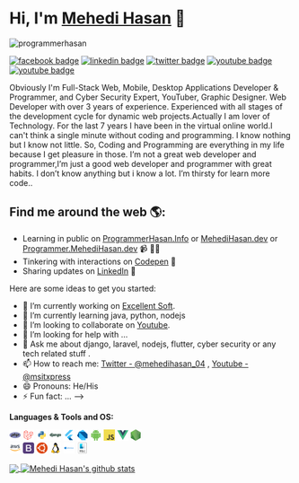 
# Hi, I'm [Mehedi Hasan](https://mehedihasan.dev) 👋

<p align="left"> <img src="https://komarev.com/ghpvc/?username=programmerhasan&label=Views&color=blue&style=plastic" alt="programmerhasan" /> </p>

[![facebook badge](https://img.shields.io/badge/MehediHasan-30302f?style=flat&logo=facebook)](https://www.facebook.com/programmerhasan04)
[![linkedin badge](https://img.shields.io/badge/MehediHasan-30302f?style=flat&logo=linkedin)](https://www.linkedin.com/in/programmerhasan)
[![twitter badge](https://img.shields.io/badge/@mehedihasan-30302f?style=flat&logo=twitter)](https://twitter.com/mehedihasan_04)
[![youtube badge](https://img.shields.io/badge/@MsItXpress-30302f?style=flat&logo=youtube)](https://youtube.com/msitxpress)
[![youtube badge](https://img.shields.io/badge/@ProgrammerHasan-30302f?style=flat&logo=youtube)](https://youtube.com/programmerhasan)

Obviously I'm Full-Stack Web, Mobile, Desktop Applications Developer & Programmer, and Cyber Security Expert, YouTuber, Graphic Designer. Web Developer with over 3 years of experience. Experienced with all stages of the development cycle for dynamic web projects.Actually I am lover of Technology. For the last 7 years I have been in the virtual online world.I can't think a single minute without coding and programming. I know nothing but I know not little. So, Coding and Programming are everything in my life because I get pleasure in those. I’m not a great web developer and programmer,I’m just a good web developer and programmer with great habits. I don’t know anything but i know a lot. I’m thirsty for learn more code..


## Find me around the web 🌎:
- Learning in public on <a href="https://programmerhasan.com">ProgrammerHasan.Info</a> or <a href="https://mehedihasan.dev">MehediHasan.dev</a> or <a href="https://programmer.mehedihasan.dev">Programmer.MehediHasan.dev</a> 📹 ✍🏾
- Tinkering with interactions on <a href="https://codepen.io/programmerhasan"> Codepen</a> 🏓
- Sharing updates on <a href="https://www.linkedin.com/in/programmerhasan/">LinkedIn</a> 💼

Here are some ideas to get you started:

- 🔭 I’m currently working on [Excellent Soft](https://excellent-soft.net).
- 🌱 I’m currently learning java, python, nodejs
- 👯 I’m looking to collaborate on [Youtube](https://youtube.com/msitxpress).
- 🤔 I’m looking for help with ...
- 💬 Ask me about django, laravel, nodejs, flutter, cyber security or any tech related stuff .
- 📫 How to reach me: [Twitter - @mehedihasan_04](https://twitter.com/mehedihasan_04) , [Youtube - @msitxpress](https://youtube.com/msitxpress)
- 😄 Pronouns: He/His
- ⚡ Fun fact: ...
-->

**Languages & Tools and OS:**  

<code><img height="20" src="https://raw.githubusercontent.com/github/explore/80688e429a7d4ef2fca1e82350fe8e3517d3494d/topics/php/php.png"></code>
<code><img height="20" src="https://raw.githubusercontent.com/github/explore/80688e429a7d4ef2fca1e82350fe8e3517d3494d/topics/laravel/laravel.png"></code>
<code><img height="20" src="https://raw.githubusercontent.com/github/explore/80688e429a7d4ef2fca1e82350fe8e3517d3494d/topics/python/python.png"></code>
<code><img height="20" src="https://raw.githubusercontent.com/github/explore/80688e429a7d4ef2fca1e82350fe8e3517d3494d/topics/django/django.png"></code>
<code><img height="20" src="https://raw.githubusercontent.com/github/explore/80688e429a7d4ef2fca1e82350fe8e3517d3494d/topics/flutter/flutter.png"></code>
<code><img height="20" src="https://raw.githubusercontent.com/github/explore/80688e429a7d4ef2fca1e82350fe8e3517d3494d/topics/dart/dart.png"></code>
<code><img height="20" src="https://raw.githubusercontent.com/github/explore/80688e429a7d4ef2fca1e82350fe8e3517d3494d/topics/android/android.png"></code>
<code><img height="20" src="https://raw.githubusercontent.com/github/explore/80688e429a7d4ef2fca1e82350fe8e3517d3494d/topics/javascript/javascript.png"></code>
<code><img height="20" src="https://raw.githubusercontent.com/github/explore/80688e429a7d4ef2fca1e82350fe8e3517d3494d/topics/vue/vue.png"></code>
<code><img height="20" src="https://raw.githubusercontent.com/github/explore/80688e429a7d4ef2fca1e82350fe8e3517d3494d/topics/nodejs/nodejs.png"></code>   
<code><img height="20" src="https://raw.githubusercontent.com/github/explore/80688e429a7d4ef2fca1e82350fe8e3517d3494d/topics/aws/aws.png"></code> 
<code><img height="20" src="https://raw.githubusercontent.com/github/explore/80688e429a7d4ef2fca1e82350fe8e3517d3494d/topics/bootstrap/bootstrap.png"></code>
<code><img height="20" src="https://raw.githubusercontent.com/github/explore/80688e429a7d4ef2fca1e82350fe8e3517d3494d/topics/ubuntu/ubuntu.png"></code>
<code><img height="20" src="https://raw.githubusercontent.com/github/explore/80688e429a7d4ef2fca1e82350fe8e3517d3494d/topics/linux/linux.png"></code>
<code><img height="20" src="https://raw.githubusercontent.com/github/explore/80688e429a7d4ef2fca1e82350fe8e3517d3494d/topics/windows/windows.png"></code>
<code><img height="20" src="https://raw.githubusercontent.com/github/explore/80688e429a7d4ef2fca1e82350fe8e3517d3494d/topics/macos/macos.png"></code>

<a href="https://github.com/programmerhasan">
  <img align="center" src="https://github-readme-stats.vercel.app/api/top-langs/?username=programmerhasan&theme=dark&hide_langs_below=1" />
</a>
<a href="https://github.com/programmerhasan">
 <img align="center" src="https://github-readme-stats.vercel.app/api?username=programmerhasan&show_icons=true&theme=dracula&line_height=27" alt="Mehedi Hasan's github stats"/>
</a>
